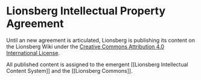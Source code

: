 # Lionsberg Intellectual Property Agreement

Until an new agreement is articulated, Lionsberg is publishing its content on the Lionsberg Wiki under the [Creative Commons Attribution 4.0 International License](http://creativecommons.org/licenses/by/4.0/). 

All published content is assigned to the emergent [[Lionsberg Intellectual Content System]] and the [[Lionsberg Commons]]. 